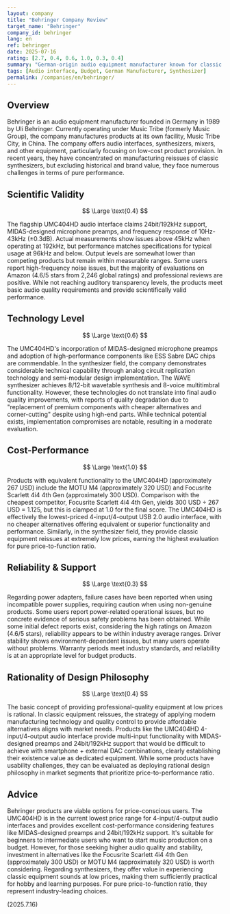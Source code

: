 ```yaml
---
layout: company
title: "Behringer Company Review"
target_name: "Behringer"
company_id: behringer
lang: en
ref: behringer
date: 2025-07-16
rating: [2.7, 0.4, 0.6, 1.0, 0.3, 0.4]
summary: "German-origin audio equipment manufacturer known for classic synthesizer reissues and low-cost audio interfaces, but faces challenges in measurement performance and design philosophy."
tags: [Audio interface, Budget, German Manufacturer, Synthesizer]
permalink: /companies/en/behringer/
---
```

## Overview

Behringer is an audio equipment manufacturer founded in Germany in 1989 by Uli Behringer. Currently operating under Music Tribe (formerly Music Group), the company manufactures products at its own facility, Music Tribe City, in China. The company offers audio interfaces, synthesizers, mixers, and other equipment, particularly focusing on low-cost product provision. In recent years, they have concentrated on manufacturing reissues of classic synthesizers, but excluding historical and brand value, they face numerous challenges in terms of pure performance.

## Scientific Validity

$$ \Large \text{0.4} $$

The flagship UMC404HD audio interface claims 24bit/192kHz support, MIDAS-designed microphone preamps, and frequency response of 10Hz-43kHz (±0.3dB). Actual measurements show issues above 45kHz when operating at 192kHz, but performance matches specifications for typical usage at 96kHz and below. Output levels are somewhat lower than competing products but remain within measurable ranges. Some users report high-frequency noise issues, but the majority of evaluations on Amazon (4.6/5 stars from 2,246 global ratings) and professional reviews are positive. While not reaching auditory transparency levels, the products meet basic audio quality requirements and provide scientifically valid performance.

## Technology Level

$$ \Large \text{0.6} $$

The UMC404HD's incorporation of MIDAS-designed microphone preamps and adoption of high-performance components like ESS Sabre DAC chips are commendable. In the synthesizer field, the company demonstrates considerable technical capability through analog circuit replication technology and semi-modular design implementation. The WAVE synthesizer achieves 8/12-bit wavetable synthesis and 8-voice multitimbral functionality. However, these technologies do not translate into final audio quality improvements, with reports of quality degradation due to "replacement of premium components with cheaper alternatives and corner-cutting" despite using high-end parts. While technical potential exists, implementation compromises are notable, resulting in a moderate evaluation.

## Cost-Performance

$$ \Large \text{1.0} $$

Products with equivalent functionality to the UMC404HD (approximately 267 USD) include the MOTU M4 (approximately 320 USD) and Focusrite Scarlett 4i4 4th Gen (approximately 300 USD). Comparison with the cheapest competitor, Focusrite Scarlett 4i4 4th Gen, yields 300 USD ÷ 267 USD = 1.125, but this is clamped at 1.0 for the final score. The UMC404HD is effectively the lowest-priced 4-input/4-output USB 2.0 audio interface, with no cheaper alternatives offering equivalent or superior functionality and performance. Similarly, in the synthesizer field, they provide classic equipment reissues at extremely low prices, earning the highest evaluation for pure price-to-function ratio.

## Reliability & Support

$$ \Large \text{0.3} $$

Regarding power adapters, failure cases have been reported when using incompatible power supplies, requiring caution when using non-genuine products. Some users report power-related operational issues, but no concrete evidence of serious safety problems has been obtained. While some initial defect reports exist, considering the high ratings on Amazon (4.6/5 stars), reliability appears to be within industry average ranges. Driver stability shows environment-dependent issues, but many users operate without problems. Warranty periods meet industry standards, and reliability is at an appropriate level for budget products.

## Rationality of Design Philosophy

$$ \Large \text{0.4} $$

The basic concept of providing professional-quality equipment at low prices is rational. In classic equipment reissues, the strategy of applying modern manufacturing technology and quality control to provide affordable alternatives aligns with market needs. Products like the UMC404HD 4-input/4-output audio interface provide multi-input functionality with MIDAS-designed preamps and 24bit/192kHz support that would be difficult to achieve with smartphone + external DAC combinations, clearly establishing their existence value as dedicated equipment. While some products have usability challenges, they can be evaluated as deploying rational design philosophy in market segments that prioritize price-to-performance ratio.

## Advice

Behringer products are viable options for price-conscious users. The UMC404HD is in the current lowest price range for 4-input/4-output audio interfaces and provides excellent cost-performance considering features like MIDAS-designed preamps and 24bit/192kHz support. It's suitable for beginners to intermediate users who want to start music production on a budget. However, for those seeking higher audio quality and stability, investment in alternatives like the Focusrite Scarlett 4i4 4th Gen (approximately 300 USD) or MOTU M4 (approximately 320 USD) is worth considering. Regarding synthesizers, they offer value in experiencing classic equipment sounds at low prices, making them sufficiently practical for hobby and learning purposes. For pure price-to-function ratio, they represent industry-leading choices.

(2025.7.16)